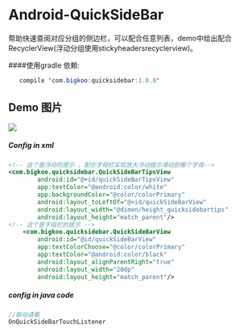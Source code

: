 Android-QuickSideBar
==========
帮助快速查阅对应分组的侧边栏，可以配合任意列表，demo中给出配合RecyclerView(浮动分组使用stickyheadersrecyclerview)。

####使用gradle 依赖:
```java
   compile 'com.bigkoo:quicksidebar:1.0.0'
```

## Demo 图片
![](https://github.com/saiwu-bigkoo/Android-QuickSideBar/blob/master/preview/quicksidebardemo.gif)

##### Config in xml

```xml
<!-- 这个是浮动的提示 ，配合字母栏实现放大浮动提示滑动到哪个字母-->
<com.bigkoo.quicksidebar.QuickSideBarTipsView
        android:id="@+id/quickSideBarTipsView"
        app:textColor="@android:color/white"
        app:backgroundColor="@color/colorPrimary"
        android:layout_toLeftOf="@+id/quickSideBarView"
        android:layout_width="@dimen/height_quicksidebartips"
        android:layout_height="match_parent"/>
<!-- 这个是字母栏的提示 -->
    <com.bigkoo.quicksidebar.QuickSideBarView
        android:id="@id/quickSideBarView"
        app:textColorChoose="@color/colorPrimary"
        app:textColor="@android:color/black"
        android:layout_alignParentRight="true"
        android:layout_width="20dp"
        android:layout_height="match_parent"/>
```

##### config in java code

```java
//联动请看
OnQuickSideBarTouchListener
```
